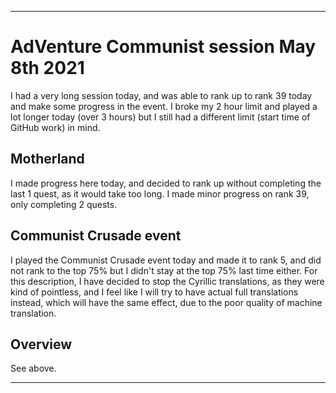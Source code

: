
***

# AdVenture Communist session May 8th 2021

I had a very long session today, and was able to rank up to rank 39 today and make some progress in the event. I broke my 2 hour limit and played a lot longer today (over 3 hours) but I still had a different limit (start time of GitHub work) in mind.

## Motherland

I made progress here today, and decided to rank up without completing the last 1 quest, as it would take too long. I made minor progress on rank 39, only completing 2 quests.

## Communist Crusade event

I played the Communist Crusade event today and made it to rank 5, and did not rank to the top 75% but I didn't stay at the top 75% last time either. For this description, I have decided to stop the Cyrillic translations, as they were kind of pointless, and I feel like I will try to have actual full translations instead, which will have the same effect, due to the poor quality of machine translation.

## Overview

See above.

***


